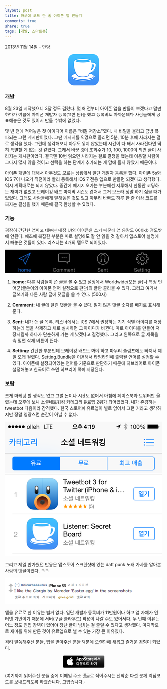 ```yaml
---
layout: post
title: 하루에 코드 한 줄 아이폰 앱 만들기
comments: true
share: true
tags: [개발, 스마트폰]
---
```

<p class="meta">2013년 11월 14일 - 안양</p>

<a href="https://itunes.apple.com/kr/app/listener-secret-board/id739732773" target="_blank"><img style="display: block;margin-left: auto;margin-right: auto;" src="/images/Icon-Small-50@2x.png"></a>

### 개발 

8월 23일 시작했으니 3달 정도 걸렸다. 몇 해 전부터 아이폰 앱을 만들어 보겠다고 말만 하다가 여름에 아이폰 개발자 등록(11만 원)을 했고 등록비도 아까운데다 사람들에게 공표해놓은 것도 있어서 만들 수밖에 없었다. 

몇 년 전에 적어놓은 첫 아이디어 이름은 "비밀 저장소"였다. 내 비밀을 올리고 금방 폭파되는 그런 게시판이었다. 그땐 메시지를 익명으로 올리면 5분, 10분 후에 사라지는 걸로 생각을 했다. 그런데 생각해보니 아무도 읽지 않았는데 시간이 다 돼서 사라진다면 딱히 특별할 게 없는 것 같았다. 그래서 바꾼 것이 조회수가 10, 100, 1000이 되면 글이 사라지는 게시판이었다. 결국엔 10번 읽으면 사라지는 걸로 결정을 했는데 이용할 사람이 그다지 많지 않을 것이고 선택을 하는 단계가 추가되는 게 맘에 들지 않았기 때문이다.

아이폰 개발에 대해서 아무것도 모르는 상황에서 일단 개발자 등록을 했다. 아이폰 5s와 iOS 7이 나오기 직전이라 빨리 등록해서 iOS 7 전용 앱으로 만들면 되겠다고 생각했다. 역시 계획대로는 되지 않았다. 중간에 메시지 오가는 부분에선 지루해서 한동안 코딩하는 재미가 없었고 브레이킹 배드 마지막 시즌도 겹쳐서 그거 보느라 정말 하기 싫을 때가 있었다. 그래도 사람들에게 말해놓은 것도 있고 아무리 바빠도 하루 한 줄 이상 코드를 짜자는 결심을 했기 때문에 결국 완성할 수 있었다.

### 기능

굉장히 간단한 앱이고 대부분 내장 UI와 아이콘을 쓰기 때문에 앱 용량도 600kb 정도밖에 안된다. 애초에 복잡한 부분은 따로 설명해도 잘 안 읽을 것 같아서 앱스토어 설명에서 빼놓은 것들이 있다. 리스너는 4개의 탭으로 되어있다.

<img src="/images/listener_tab.png">

1. **home:** 다른 사람들이 쓴 글을 볼 수 있고 설정에서 Worldwide(모든 글)나 특정 언어군(글쓴이의 아이폰 언어 설정으로 판단)의 글만 골라볼 수 있다. 그리고 여기서 글쓰기와 다른 사람 글에 댓글을 쓸 수 있다. (500자)

2. **Comment:** 내 글에 달린 댓글을 볼 수 있다. 읽지 않은 댓글 숫자를 배지로 표시해준다.

3. **Sent:** 내가 쓴 글 목록. 리스너에서는 iOS 7에서 권장하는 기기 식별 아이디를 저장하는데 앱을 삭제하고 새로 설치하면 그 아이디가 바뀐다. 따로 아이디를 만들어 저장시킬까 하다가 단순하게 가는 게 낫겠다고 결정했다. 그리고 왼쪽으로 글 제목을 슥 밀면 삭제 버튼이 뜬다. 

4. **Setting:** 간단한 부분인데 브레이킹 배드도 봐야 하고 마무리 슬럼프에도 빠져서 제일 오래 걸렸다. Setting.Bundle을 이용해서 타임라인에 출력될 언어를 설정할 수 있다. 아이폰에 설정되어있는 언어를 기준으로 판단하기 때문에 히브리어로 아이폰 설정해놓고 한국어로 쓰면 히브리어 쪽에 저장된다. 

### 보람

크게 마케팅 할 생각도 없고 그럴 돈이나 시간도 없어서 아침에 페이스북과 트위터만 올렸는데 오후에 보니 소셜네트워킹 카테고리 유료앱 2위가 되어있었다. 내가 존경하는 tweetbot 다음이라 감격했다. 한국 스토어에 유료앱이 별로 없어서 그런 거라고 생각하지만 정말 영광스런 순간이 아닐 수 없다. 

<img src="/images/listener_ranking.png">

그리고 제일 반가웠던 반응은 앱스토어 스크린샷에 있는 daft punk 노래 가사를 알아본 사람의 댓글이었다. ㅋㅋ 

<img src="/images/moroder.png">

앱을 유료로 한 이유는 별거 없다. 일단 개발자 등록비가 11만원이나 하고 앱 자체가 인터넷 기반이기 때문에 서버(구글 클라우드) 비용이 나갈 수도 있어서다. 두 번째 이유는 어느 정도 진입 장벽이 있어야 장난 글이 넘치는 걸 줄일 수 있다고 생각했다. 마지막으로 재미를 위해 만든 것이 유료앱으로 낼 수 있는 가장 큰 이유였다.  

격려 말씀해주신 분들, 앱을 받아주신 분들 덕분에 오랜만에 새롭고 즐거운 경험이 되었다. 

<a href="https://itunes.apple.com/kr/app/listener-secret-board/id739732773" target="_blank"><img style="display: block;margin-left: auto;margin-right: auto;" src="/images/Download_on_the_App_Store_Badge_KR_135x40.png"></a>

(여기까지 읽어주신 분들 중에 이메일 주소 댓글로 적어주시는 선착순 다섯 분께 리딤코드를 보내드리도록 하겠습니다. 고맙습니다.)